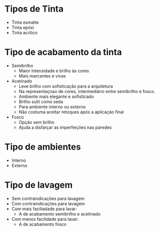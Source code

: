# Tipos de Tinta
- Tinta esmalte
- Tinta epóxi
- Tinta acrílico

# Tipo de acabamento da tinta
- Semibrilho
    - Maior intensidade e brilho às cores
    - Mais marcantes e vivas
- Acetinado
    - Leve brilho com sofisticação para a arquitetura
    - Na representaçnao de cores, intermediário entre semibrilho e fosco.
    - Ambiente mais elegante e sofisticado
    - Brilho sutil como seda
    - Para ambiente interno ou externo
    - Não costuma aceitar retoques após a aplicação final
- Fosco
    - Opção sem brilho
    - Ajuda a disfarçar as imperfeições nas paredes

# Tipo de ambientes
- Interno
- Externo

# Tipo de lavagem
- Sem contraindicações para lavagem
- Com contraindicações para lavagem
- Com mais faciliadade para lavar:
    - A de acabamento semibrilho e acetinado
- Com menos facilidade para lavar:
    - A de acabamento fosco
